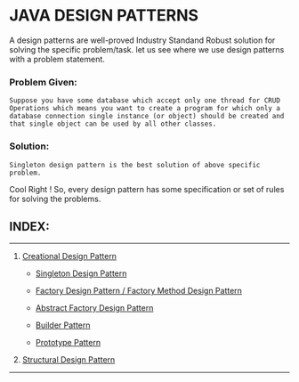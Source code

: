 # JAVA DESIGN PATTERNS

A design patterns are well-proved Industry Standand Robust solution for solving the specific problem/task. let us see where we use design patterns with a problem statement. 

### Problem Given:

`Suppose you have some database which accept only one thread for CRUD Operations which means you want to create a program for which only a database connection single instance (or object) should be created and that single object can be used by all other classes.`

### Solution:

`Singleton design pattern is the best solution of above specific problem.`

 Cool Right ! So, every design pattern has some specification or set of rules for solving the problems.


## INDEX:
----

1. [Creational Design Pattern ](/01-Creational-Design-Patterns/)

    * [Singleton Design Pattern ](/01-Creational-Design-Patterns/01-Singleton-Pattern/)

    * [Factory Design Pattern / Factory Method Design Pattern ](/01-Creational-Design-Patterns/02-Factory-Pattern/)

    * [Abstract Factory Design Pattern](/01-Creational-Design-Patterns/03-Abstract-Factory-Pattern/)

    * [Builder Pattern](/01-Creational-Design-Patterns/04-Builder-Pattern/)

    * [Prototype Pattern](/01-Creational-Design-Patterns/05-Prototype-Pattern/)

2. [Structural Design Pattern](/02-Structural-Design-Patterns/)

----

